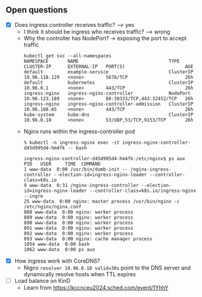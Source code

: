 ## Open questions
- [x] Does ingress controller receives traffic? --> yes
    - I think it should be ingress who receives traffic? --> wrong
    - Why the controller has NodePort? -> exposing the port to accept traffic
        ```
        kubectl get svc --all-namespaces
        NAMESPACE       NAME                                 TYPE        CLUSTER-IP      EXTERNAL-IP   PORT(S)                      AGE
        default         example-service                      ClusterIP   10.96.118.129   <none>        5678/TCP                     26h
        default         kubernetes                           ClusterIP   10.96.0.1       <none>        443/TCP                      26h
        ingress-nginx   ingress-nginx-controller             NodePort    10.96.123.189   <none>        80:30333/TCP,443:32452/TCP   26h
        ingress-nginx   ingress-nginx-controller-admission   ClusterIP   10.96.188.65    <none>        443/TCP                      26h
        kube-system     kube-dns                             ClusterIP   10.96.0.10      <none>        53/UDP,53/TCP,9153/TCP       26h
        ```
    - Nginx runs within the ingress-controller pod
        ```
        % kubectl -n ingress-nginx exec -it ingress-nginx-controller-d45d995d4-hm4fk -- bash

        ingress-nginx-controller-d45d995d4-hm4fk:/etc/nginx$ ps aux
        PID   USER     TIME  COMMAND
        1 www-data  0:00 /usr/bin/dumb-init -- /nginx-ingress-controller --election-id=ingress-nginx-leader --controller-class=k8s.io
        9 www-data  0:31 /nginx-ingress-controller --election-id=ingress-nginx-leader --controller-class=k8s.io/ingress-nginx --ingre
        25 www-data  0:00 nginx: master process /usr/bin/nginx -c /etc/nginx/nginx.conf
        888 www-data  0:00 nginx: worker process
        889 www-data  0:00 nginx: worker process
        890 www-data  0:00 nginx: worker process
        891 www-data  0:00 nginx: worker process
        892 www-data  0:00 nginx: worker process
        893 www-data  0:00 nginx: cache manager process
        1054 www-data  0:00 bash
        1062 www-data  0:00 ps aux
        ```
- [x] How ingress work with CoreDNS?
    - Nignx `resolver 10.96.0.10 valid=30s` point to the DNS server and dynamically resolve hosts when TTL expires
- [ ] Load balance on KinD
    - Learn from https://kccnceu2024.sched.com/event/1YhhY
